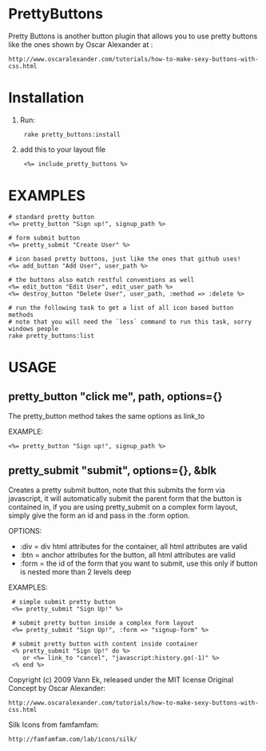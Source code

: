PrettyButtons
=============

Pretty Buttons is another button plugin that allows you to use pretty buttons like the ones shown by Oscar Alexander at : 

    http://www.oscaralexander.com/tutorials/how-to-make-sexy-buttons-with-css.html
    
    
Installation    
============

1. Run:

        rake pretty_buttons:install
    
2. add this to your layout file

        <%= include_pretty_buttons %>
        
EXAMPLES
========
    
    # standard pretty button
    <%= pretty_button "Sign up!", signup_path %>
    
    # form submit button
    <%= pretty_submit "Create User" %>
    
    # icon based pretty buttons, just like the ones that github uses!
    <%= add_button "Add User", user_path %>
    
    # the buttons also match restful conventions as well
    <%= edit_button "Edit User", edit_user_path %>
    <%= destroy_button "Delete User", user_path, :method => :delete %>

    # run the following task to get a list of all icon based button methods
    # note that you will need the `less` command to run this task, sorry windows people
    rake pretty_buttons:list
    
USAGE
=====

pretty_button "click me", path, options={}
------------------------------------------

The pretty_button method takes the same options as link_to

EXAMPLE:

    <%= pretty_button "Sign up!", signup_path %>


pretty_submit "submit", options={}, &blk
----------------------------------------

Creates a pretty submit button, note that this submits the form via javascript,
it will automatically submit the parent form that the button is contained in,
if you are using pretty_submit on a complex form layout, simply give the form
an id and pass in the :form option.

OPTIONS:

- :div = div html attributes for the container, all html attributes are valid
- :btn = anchor attributes for the button, all html attributes are valid
- :form = the id of the form that you want to submit, use this only if button is nested more than 2 levels deep

EXAMPLES:

     # simple submit pretty button
     <%= pretty_submit "Sign Up!" %>

     # submit pretty button inside a complex form layout
     <%= pretty_submit "Sign Up!", :form => "signup-form" %>

     # submit pretty button with content inside container
     <% pretty_submit "Sign Up!" do %>
        or <%= link_to "cancel", "javascript:history.go(-1)" %>
     <% end %>   
        
Copyright (c) 2009 Vann Ek, released under the MIT license
Original Concept by Oscar Alexander:

    http://www.oscaralexander.com/tutorials/how-to-make-sexy-buttons-with-css.html
    
Silk Icons from famfamfam:
    
    http://famfamfam.com/lab/icons/silk/
